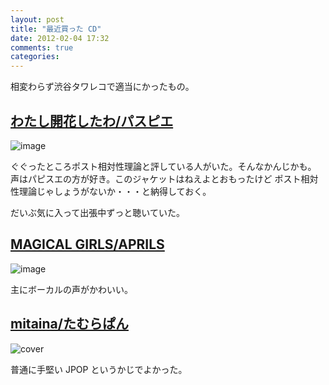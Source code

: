 ```yaml
---
layout: post
title: "最近買った CD"
date: 2012-02-04 17:32
comments: true
categories: 
---
```


相変わらず渋谷タワレコで適当にかったもの。


[わたし開花したわ/パスピエ](http://www.amazon.co.jp/dp/B005POP7TA/)
----------------------------------------------------------------

![image](http://ecx.images-amazon.com/images/P/B005POP7TA.01._SCLZZZZZZZ_.jpg)

ぐぐったところポスト相対性理論と評している人がいた。そんなかんじかも。
声はパピスエの方が好き。このジャケットはねえよとおもったけど
ポスト相対性理論じゃしょうがないか・・・と納得しておく。

だいぶ気に入って出張中ずっと聴いていた。

[MAGICAL GIRLS/APRILS](http://www.amazon.co.jp/dp/B00606NEEC/)
----------------------------------------------------------------

![image](http://ecx.images-amazon.com/images/P/B00606NEEC.01._SCLZZZZZZZ_.jpg)

主にボーカルの声がかわいい。

[mitaina/たむらぱん](http://www.amazon.co.jp/dp/B0067MWRBA/)
-----------------------------------------------------------

![cover](http://ecx.images-amazon.com/images/P/B0067MWRBA.01._SCLZZZZZZZ_.jpg)

普通に手堅い JPOP というかじでよかった。
